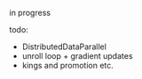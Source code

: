 in progress

todo:

- DistributedDataParallel
- unroll loop + gradient updates
- kings and promotion etc.